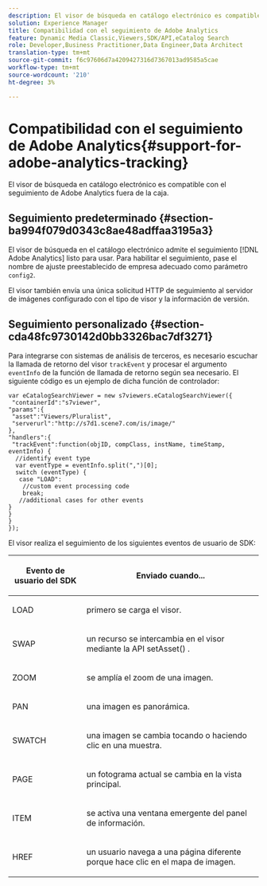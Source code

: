 ```yaml
---
description: El visor de búsqueda en catálogo electrónico es compatible con el seguimiento de Adobe Analytics fuera de la caja.
solution: Experience Manager
title: Compatibilidad con el seguimiento de Adobe Analytics
feature: Dynamic Media Classic,Viewers,SDK/API,eCatalog Search
role: Developer,Business Practitioner,Data Engineer,Data Architect
translation-type: tm+mt
source-git-commit: f6c97606d7a4209427316d7367013ad9585a5cae
workflow-type: tm+mt
source-wordcount: '210'
ht-degree: 3%

---
```



# Compatibilidad con el seguimiento de Adobe Analytics{#support-for-adobe-analytics-tracking}

El visor de búsqueda en catálogo electrónico es compatible con el seguimiento de Adobe Analytics fuera de la caja.

## Seguimiento predeterminado {#section-ba994f079d0343c8ae48adffaa3195a3}

El visor de búsqueda en el catálogo electrónico admite el seguimiento [!DNL Adobe Analytics] listo para usar. Para habilitar el seguimiento, pase el nombre de ajuste preestablecido de empresa adecuado como parámetro `config2`.

El visor también envía una única solicitud HTTP de seguimiento al servidor de imágenes configurado con el tipo de visor y la información de versión.

## Seguimiento personalizado {#section-cda48fc9730142d0bb3326bac7df3271}

Para integrarse con sistemas de análisis de terceros, es necesario escuchar la llamada de retorno del visor `trackEvent` y procesar el argumento `eventInfo` de la función de llamada de retorno según sea necesario. El siguiente código es un ejemplo de dicha función de controlador:

```
var eCatalogSearchViewer = new s7viewers.eCatalogSearchViewer({ 
 "containerId":"s7viewer", 
"params":{ 
 "asset":"Viewers/Pluralist", 
 "serverurl":"http://s7d1.scene7.com/is/image/" 
}, 
"handlers":{ 
 "trackEvent":function(objID, compClass, instName, timeStamp, eventInfo) { 
  //identify event type 
  var eventType = eventInfo.split(",")[0]; 
  switch (eventType) { 
   case "LOAD": 
    //custom event processing code 
    break; 
   //additional cases for other events 
} 
} 
} 
});
```

El visor realiza el seguimiento de los siguientes eventos de usuario de SDK:

<table id="table_5D090E6614974D968E1A93B5727D859C"> 
 <thead> 
  <tr> 
   <th colname="col1" class="entry"> <p>Evento de usuario del SDK </p> </th> 
   <th colname="col2" class="entry"> <p>Enviado cuando... </p> </th> 
  </tr> 
 </thead>
 <tbody> 
  <tr> 
   <td colname="col1"> <p> <span class="codeph"> LOAD </span> </p> </td> 
   <td colname="col2"> <p>primero se carga el visor. </p> </td> 
  </tr> 
  <tr> 
   <td colname="col1"> <p> <span class="codeph"> SWAP </span> </p> </td> 
   <td colname="col2"> <p>un recurso se intercambia en el visor mediante la API <span class="codeph"> setAsset() </span>. </p> </td> 
  </tr> 
  <tr> 
   <td colname="col1"> <p> <span class="codeph"> ZOOM </span> </p> </td> 
   <td colname="col2"> <p> se amplía el zoom de una imagen. </p> </td> 
  </tr> 
  <tr> 
   <td colname="col1"> <p> <span class="codeph"> PAN </span> </p> </td> 
   <td colname="col2"> <p>una imagen es panorámica. </p> </td> 
  </tr> 
  <tr> 
   <td colname="col1"> <p> <span class="codeph"> SWATCH </span> </p> </td> 
   <td colname="col2"> <p> una imagen se cambia tocando o haciendo clic en una muestra. </p> </td> 
  </tr> 
  <tr> 
   <td colname="col1"> <p> <span class="codeph"> PAGE </span> </p> </td> 
   <td colname="col2"> <p> un fotograma actual se cambia en la vista principal. </p> </td> 
  </tr> 
  <tr> 
   <td colname="col1"> <p> <span class="codeph"> ITEM </span> </p> </td> 
   <td colname="col2"> <p>se activa una ventana emergente del panel de información. </p> </td> 
  </tr> 
  <tr> 
   <td colname="col1"> <p> <span class="codeph"> HREF </span> </p> </td> 
   <td colname="col2"> <p>un usuario navega a una página diferente porque hace clic en el mapa de imagen. </p> </td> 
  </tr> 
 </tbody> 
</table>

